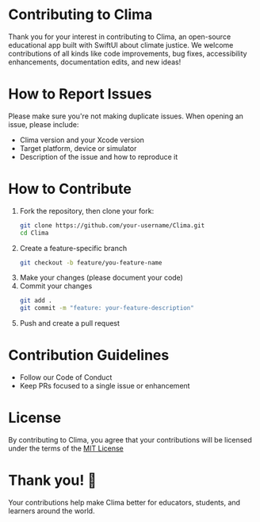 # Contributing to Clima
Thank you for your interest in contributing to Clima, an open-source educational app built with SwiftUI about climate justice.
We welcome contributions of all kinds like code improvements, bug fixes, accessibility enhancements, documentation edits, and new ideas!

# How to Report Issues
Please make sure you're not making duplicate issues. When opening an issue, please include:
- Clima version and your Xcode version
- Target platform, device or simulator
- Description of the issue and how to reproduce it

# How to Contribute
1. Fork the repository, then clone your fork:
   ```bash
   git clone https://github.com/your-username/Clima.git
   cd Clima
   ```
2. Create a feature-specific branch
   ```bash
   git checkout -b feature/you-feature-name
   ```
3. Make your changes (please document your code)
4. Commit your changes
   ```bash
   git add .
   git commit -m "feature: your-feature-description"
5. Push and create a pull request

# Contribution Guidelines
- Follow our Code of Conduct
- Keep PRs focused to a single issue or enhancement

# License
By contributing to Clima, you agree that your contributions will be licensed under the terms of the [MIT License](LICENSE)

# Thank you! 🙏
Your contributions help make Clima better for educators, students, and learners around the world.
   
